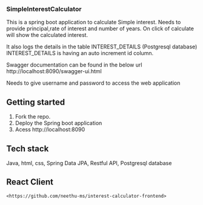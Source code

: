 ### SimpleInterestCalculator
This is a spring boot application to calculate Simple interest. Needs to provide principal,rate of interest and number of years. On click of calculate will show the calculated interest.

It also logs the details  in the table INTEREST_DETAILS (Postgresql database)
INTEREST_DETAILS is having an auto increment id column.

Swagger documentation can be found in the below url 
http://localhost:8090/swagger-ui.html

Needs to give username and password to access the web application 

## Getting started

1. Fork the repo. 
2. Deploy the Spring boot application
3. Acess http://localhost:8090


## Tech stack
   Java, html, css, Spring Data JPA, Restful API, Postgresql database


## React Client 
    <https://github.com/neethu-ms/interest-calculator-frontend>
